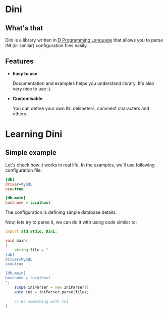 # Dini

## What's that

Dini is a library written in [D Programming Language](http://www.d-programming-language.org/)
that allows you to parse INI (or similar) configuration files easily.

## Features

 * __Easy to use__
     
     Documentation and examples helps you understand library. It's also very nice to use :).

 * __Customisable__
     
     You can define your own INI delimeters, comment characters and others.


# Learning Dini
## Simple example

Let's check how it works in real life. In the examples, we'll use following configuration file:

```ini
[db]
driver=MySQL
use=true

[db.main]
hostname = localhost
```

The configuration is defining simple database details.

Now, lets try to parse it, we can do it with using code similar to:

```D
import std.stdio, Dini;

void main()
{
    string file = "
[db]
driver=MySQL
use=true

[db.main]
hostname = localhost
"; 
    scope iniParser = new IniParser();
    auto ini = iniParser.parse(file);
    
    // Do something with ini
}
```


